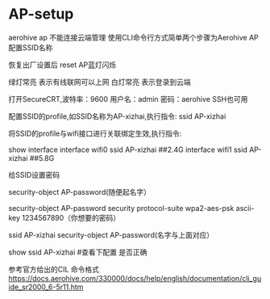 # AP-setup

aerohive ap 不能连接云端管理
使用CLI命令行方式简单两个步骤为Aerohive AP配置SSID名称

恢复出厂设置后 reset  AP蓝灯闪烁

绿灯常亮 表示有线联网可以上网
白灯常亮  表示登录到云端

打开SecureCRT,波特率：9600 用户名：admin 密码：aerohive  SSH也可用

配置SSID的profile,如SSID名称为AP-xizhai,执行指令: ssid AP-xizhai

将SSID的profile与wifi接口进行关联绑定生效,执行指令:

show interface 
interface wifi0 ssid AP-xizhai    ##2.4G
interface wifi1 ssid AP-xizhai    ##5.8G

给SSID设置密码 

security-object AP-password(随便起名字）

security-object AP-password security protocol-suite wpa2-aes-psk ascii-key 1234567890（你想要的密码）

ssid AP-xizhai security-object AP-password(名字与上面对应）


show ssid AP-xizhai  #查看下配置 是否正确

参考官方给出的CIL 命令格式
https://docs.aerohive.com/330000/docs/help/english/documentation/cli_guide_sr2000_6-5r11.htm
